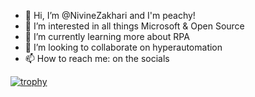 - 👋 Hi, I’m @NivineZakhari and I'm peachy!
- 👀 I’m interested in all things Microsoft & Open Source
- 🌱 I’m currently learning more about RPA
- 💞️ I’m looking to collaborate on hyperautomation
- 📫 How to reach me: on the socials

[![trophy](https://github-profile-trophy.vercel.app/?username=NivineZakhari)](https://github.com/NivineZakhari/github-profile-trophy)
